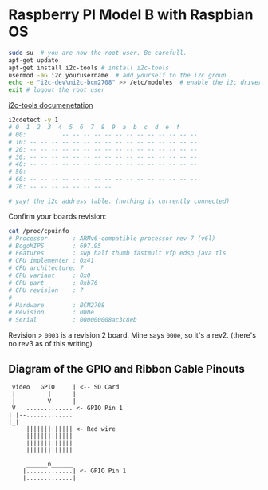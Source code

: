 # Raspberry PI Model B with Raspbian OS

```bash
sudo su  # you are now the root user. Be carefull.
apt-get update
apt-get install i2c-tools # install i2c-tools
usermod -aG i2c yourusername  # add yourself to the i2c group
echo -e "i2c-dev\ni2c-bcm2708" >> /etc/modules  # enable the i2c drivers
exit # logout the root user
```
[i2c-tools documenetation](http://www.lm-sensors.org/wiki/i2cToolsDocumentation)

```bash
i2cdetect -y 1
# 0  1  2  3  4  5  6  7  8  9  a  b  c  d  e  f
# 00:          -- -- -- -- -- -- -- -- -- -- -- -- --
# 10: -- -- -- -- -- -- -- -- -- -- -- -- -- -- -- --
# 20: -- -- -- -- -- -- -- -- -- -- -- -- -- -- -- --
# 30: -- -- -- -- -- -- -- -- -- -- -- -- -- -- -- --
# 40: -- -- -- -- -- -- -- -- -- -- -- -- -- -- -- --
# 50: -- -- -- -- -- -- -- -- -- -- -- -- -- -- -- --
# 60: -- -- -- -- -- -- -- -- -- -- -- -- -- -- -- --
# 70: -- -- -- -- -- -- -- --

# yay! the i2c address table. (nothing is currently connected)
```

Confirm your boards revision:

```bash
cat /proc/cpuinfo
# Processor       : ARMv6-compatible processor rev 7 (v6l)
# BogoMIPS        : 697.95
# Features        : swp half thumb fastmult vfp edsp java tls
# CPU implementer : 0x41
# CPU architecture: 7
# CPU variant     : 0x0
# CPU part        : 0xb76
# CPU revision    : 7
#
# Hardware        : BCM2708
# Revision        : 000e
# Serial          : 000000008ac3c8eb
```
Revision > `0003` is a revision 2 board.  Mine says `000e`, so it's a rev2.  (there's no rev3 as of this writing)


## Diagram of the GPIO and Ribbon Cable Pinouts
```
 video   GPIO     | <-- SD Card
 |         |      |
 |         V      |
 V   ............. <- GPIO Pin 1
| |--.............
|_|
     ||||||||||||| <- Red wire
     |||||||||||||
     |||||||||||||
     |||||||||||||

     ______n______
    |.............| <- GPIO Pin 1
    |.............|
```
